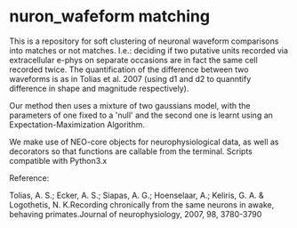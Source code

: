 # nuron_wafeform matching 

This is a repository for soft clustering of neuronal waveform comparisons into matches or not matches. 
I.e.: deciding if two putative units recorded via extracellular e-phys on separate occasions are in fact the same cell recorded twice.
The quantification of the difference between two waveforms is as in Tolias et al. 2007 (using d1 and d2 to quanntify difference in shape and magnitude respectively).

Our method then uses a mixture of two gaussians model, with the parameters of one fixed to a 'null' and the second one is learnt using an Expectation-Maximization Algorithm.

We make use of NEO-core objects for neurophysiological data, as well as decorators so that functions are callable from the terminal. 
Scripts compatible with Python3.x



Reference:

Tolias, A. S.; Ecker, A. S.; Siapas, A. G.; Hoenselaar, A.; Keliris, G. A. & Logothetis, N. K.Recording chronically from the same neurons in awake, behaving primates.Journal of neurophysiology, 2007, 98, 3780-3790



